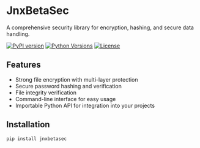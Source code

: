 # JnxBetaSec

A comprehensive security library for encryption, hashing, and secure data handling.

[![PyPI version](https://img.shields.io/pypi/v/jnxbetasec.svg)](https://pypi.org/project/jnxbetasec/)
[![Python Versions](https://img.shields.io/pypi/pyversions/jnxbetasec.svg)](https://pypi.org/project/jnxbetasec/)
[![License](https://img.shields.io/pypi/l/jnxbetasec.svg)](https://github.com/yourusername/jnxbetasec/blob/main/LICENSE)

## Features

- Strong file encryption with multi-layer protection
- Secure password hashing and verification
- File integrity verification
- Command-line interface for easy usage
- Importable Python API for integration into your projects

## Installation

```bash
pip install jnxbetasec

